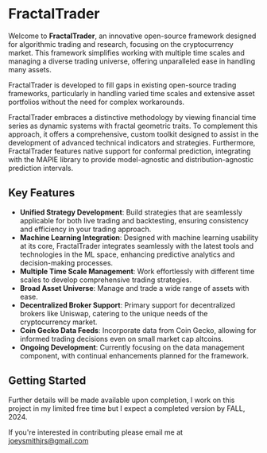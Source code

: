 # FractalTrader

Welcome to **FractalTrader**, an innovative open-source framework designed for algorithmic trading and research, focusing on the cryptocurrency market. This framework simplifies working with multiple time scales and managing a diverse trading universe, offering unparalleled ease in handling many assets.

FractalTrader is developed to fill gaps in existing open-source trading frameworks, particularly in handling varied time scales and extensive asset portfolios without the need for complex workarounds. 

FractalTrader embraces a distinctive methodology by viewing financial time series as dynamic systems with fractal geometric traits. To complement this approach, it offers a comprehensive, custom toolkit designed to assist in the development of advanced technical indicators and strategies. Furthermore, FractalTrader features native support for conformal prediction, integrating with the MAPIE library to provide model-agnostic and distribution-agnostic prediction intervals.

## Key Features

- **Unified Strategy Development**: Build strategies that are seamlessly applicable for both live trading and backtesting, ensuring consistency and efficiency in your trading approach.
- **Machine Learning Integration**: Designed with machine learning usability at its core, FractalTrader integrates seamlessly with the latest tools and technologies in the ML space, enhancing predictive analytics and decision-making processes.
- **Multiple Time Scale Management**: Work effortlessly with different time scales to develop comprehensive trading strategies.
- **Broad Asset Universe**: Manage and trade a wide range of assets with ease.
- **Decentralized Broker Support**: Primary support for decentralized brokers like Uniswap, catering to the unique needs of the cryptocurrency market.
- **Coin Gecko Data Feeds**: Incorporate data from Coin Gecko, allowing for informed trading decisions even on small market cap altcoins.
- **Ongoing Development**: Currently focusing on the data management component, with continual enhancements planned for the framework.

## Getting Started

Further details will be made available upon completion, I work on this project in my limited free time but I expect a completed version by FALL, 2024.

If you're interested in contributing please email me at joeysmithjrs@gmail.com

